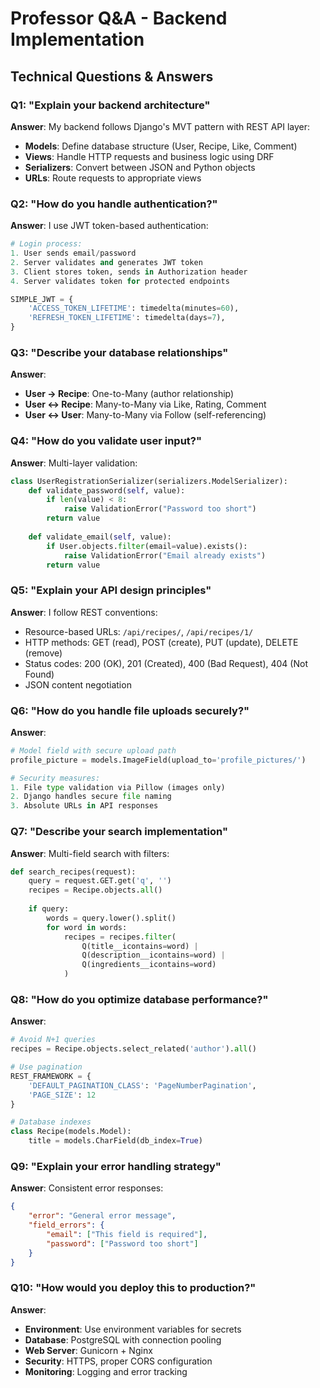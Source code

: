 # Professor Q&A - Backend Implementation

## Technical Questions & Answers

### Q1: "Explain your backend architecture"
**Answer**: My backend follows Django's MVT pattern with REST API layer:
- **Models**: Define database structure (User, Recipe, Like, Comment)
- **Views**: Handle HTTP requests and business logic using DRF
- **Serializers**: Convert between JSON and Python objects
- **URLs**: Route requests to appropriate views

### Q2: "How do you handle authentication?"
**Answer**: I use JWT token-based authentication:
```python
# Login process:
1. User sends email/password
2. Server validates and generates JWT token
3. Client stores token, sends in Authorization header
4. Server validates token for protected endpoints

SIMPLE_JWT = {
    'ACCESS_TOKEN_LIFETIME': timedelta(minutes=60),
    'REFRESH_TOKEN_LIFETIME': timedelta(days=7),
}
```

### Q3: "Describe your database relationships"
**Answer**: 
- **User → Recipe**: One-to-Many (author relationship)
- **User ↔ Recipe**: Many-to-Many via Like, Rating, Comment
- **User ↔ User**: Many-to-Many via Follow (self-referencing)

### Q4: "How do you validate user input?"
**Answer**: Multi-layer validation:
```python
class UserRegistrationSerializer(serializers.ModelSerializer):
    def validate_password(self, value):
        if len(value) < 8:
            raise ValidationError("Password too short")
        return value
    
    def validate_email(self, value):
        if User.objects.filter(email=value).exists():
            raise ValidationError("Email already exists")
        return value
```

### Q5: "Explain your API design principles"
**Answer**: I follow REST conventions:
- Resource-based URLs: `/api/recipes/`, `/api/recipes/1/`
- HTTP methods: GET (read), POST (create), PUT (update), DELETE (remove)
- Status codes: 200 (OK), 201 (Created), 400 (Bad Request), 404 (Not Found)
- JSON content negotiation

### Q6: "How do you handle file uploads securely?"
**Answer**: 
```python
# Model field with secure upload path
profile_picture = models.ImageField(upload_to='profile_pictures/')

# Security measures:
1. File type validation via Pillow (images only)
2. Django handles secure file naming
3. Absolute URLs in API responses
```

### Q7: "Describe your search implementation"
**Answer**: Multi-field search with filters:
```python
def search_recipes(request):
    query = request.GET.get('q', '')
    recipes = Recipe.objects.all()
    
    if query:
        words = query.lower().split()
        for word in words:
            recipes = recipes.filter(
                Q(title__icontains=word) |
                Q(description__icontains=word) |
                Q(ingredients__icontains=word)
            )
```

### Q8: "How do you optimize database performance?"
**Answer**: 
```python
# Avoid N+1 queries
recipes = Recipe.objects.select_related('author').all()

# Use pagination
REST_FRAMEWORK = {
    'DEFAULT_PAGINATION_CLASS': 'PageNumberPagination',
    'PAGE_SIZE': 12
}

# Database indexes
class Recipe(models.Model):
    title = models.CharField(db_index=True)
```

### Q9: "Explain your error handling strategy"
**Answer**: Consistent error responses:
```json
{
    "error": "General error message",
    "field_errors": {
        "email": ["This field is required"],
        "password": ["Password too short"]
    }
}
```

### Q10: "How would you deploy this to production?"
**Answer**: 
- **Environment**: Use environment variables for secrets
- **Database**: PostgreSQL with connection pooling
- **Web Server**: Gunicorn + Nginx
- **Security**: HTTPS, proper CORS configuration
- **Monitoring**: Logging and error tracking